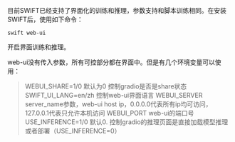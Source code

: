 目前SWIFT已经支持了界面化的训练和推理，参数支持和脚本训练相同。在安装SWIFT后，使用如下命令：

```shell
swift web-ui
```

开启界面训练和推理。

web-ui没有传入参数，所有可控部分都在界面中。但是有几个环境变量可以使用：

> WEBUI_SHARE=1/0 默认为0 控制gradio是否是share状态
> SWIFT_UI_LANG=en/zh 控制web-ui界面语言
> WEBUI_SERVER server_name参数，web-ui host ip，0.0.0.0代表所有ip均可访问，127.0.0.1代表只允许本机访问
> WEBUI_PORT web-ui的端口号
> USE_INFERENCE=1/0 默认0. 控制gradio的推理页面是直接加载模型推理或者部署（USE_INFERENCE=0）
